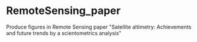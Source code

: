 # RemoteSensing_paper
Produce figures in Remote Sensing paper "Satellite altimetry: Achievements and future trends by a scientometrics analysis"
